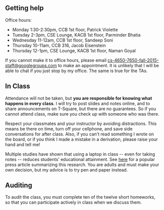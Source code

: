 ## Getting help ##

Office hours:

- Monday 1:30-2:30pm, CCB 1st floor, Patrick Violette
- Tuesday 2-3pm, CSE Lounge, KACB 1st floor, Parminder Bhatia
- Wednesday 11-12am, CCB 1st floor, Sandeep Soni
- Thursday 10-11am, CCB 316, Jacob Eisenstein
- Thursday 12-1pm, CSE Lounge, KACB 1st floor, Naman Goyal

If you cannot make it to office hours, please email cs-4650-7650-fall-2015-staff@googlegroups.com to make an appointment. It is unlikely that I will be able to chat if you just stop by my office. The same is true for the TAs.

## In Class ##

Attendance will not be taken, but **you are responsible for knowing what happens in every class**. I will try to post slides and notes online, and to share announcements on T-Square, but there are no guarantees. So if you cannot attend class, make sure you check up with someone who was there.

Respect your classmates and your instructor by avoiding distractions. This means be there on time, turn off your cellphone, and save side conversations for after class. Also, if you can't read something I wrote on the board, or if you think I made a mistake in a derivation, please raise your hand and tell me!

Multiple studies have shown that using a laptop in class -- even for taking notes -- reduces students' educational attainment. See [here](http://www.newyorker.com/online/blogs/elements/2014/06/the-case-for-banning-laptops-in-the-classroom.html) for a popular press article summarizing this research. You are adults and must make your own decision, but my advice is to try pen and paper instead.

## Auditing ##

To audit the class, you must complete ten of the twelve short homeworks, so that you can participate actively in class when we discuss them.
